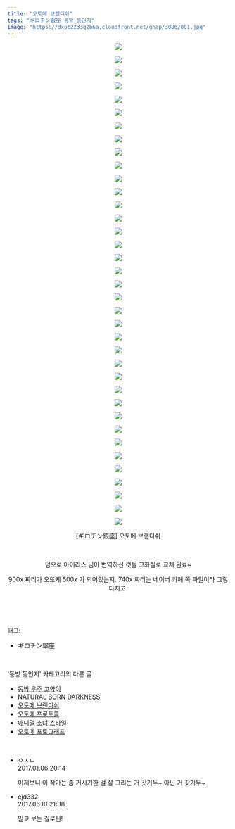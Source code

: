 ```yaml
---
title: "오토메 브랜디쉬"
tags: "ギロチン銀座 동방_동인지"
image: "https://dxpc2233q2b6a.cloudfront.net/ghap/3086/001.jpg"
---
```

<div class="article">
<p style="text-align: center; clear: none; float: none;"><img src="{{ site.imgserver3 }}/ghap/3086/001.jpg"/></p>
<p style="text-align: center; clear: none; float: none;"><img src="{{ site.imgserver3 }}/ghap/3086/002.jpg"/></p>
<p style="text-align: center; clear: none; float: none;"><img src="{{ site.imgserver3 }}/ghap/3086/003.jpg"/></p>
<p style="text-align: center; clear: none; float: none;"><img src="{{ site.imgserver3 }}/ghap/3086/004.jpg"/></p>
<p style="text-align: center; clear: none; float: none;"><img src="{{ site.imgserver3 }}/ghap/3086/005.jpg"/></p>
<p style="text-align: center; clear: none; float: none;"><img src="{{ site.imgserver3 }}/ghap/3086/006.jpg"/></p>
<p style="text-align: center; clear: none; float: none;"><img src="{{ site.imgserver3 }}/ghap/3086/007.jpg"/></p>
<p style="text-align: center; clear: none; float: none;"><img src="{{ site.imgserver3 }}/ghap/3086/008.jpg"/></p>
<p style="text-align: center; clear: none; float: none;"><img src="{{ site.imgserver3 }}/ghap/3086/009.jpg"/></p>
<p style="text-align: center; clear: none; float: none;"><img src="{{ site.imgserver3 }}/ghap/3086/010.jpg"/></p>
<p style="text-align: center; clear: none; float: none;"><img src="{{ site.imgserver3 }}/ghap/3086/011.jpg"/></p>
<p style="text-align: center; clear: none; float: none;"><img src="{{ site.imgserver3 }}/ghap/3086/012.jpg"/></p>
<p style="text-align: center; clear: none; float: none;"><img src="{{ site.imgserver3 }}/ghap/3086/013.jpg"/></p>
<p style="text-align: center; clear: none; float: none;"><img src="{{ site.imgserver3 }}/ghap/3086/014.jpg"/></p>
<p style="text-align: center; clear: none; float: none;"><img src="{{ site.imgserver3 }}/ghap/3086/015.jpg"/></p>
<p style="text-align: center; clear: none; float: none;"><img src="{{ site.imgserver3 }}/ghap/3086/016.jpg"/></p>
<p style="text-align: center; clear: none; float: none;"><img src="{{ site.imgserver3 }}/ghap/3086/017.jpg"/></p>
<p style="text-align: center; clear: none; float: none;"><img src="{{ site.imgserver3 }}/ghap/3086/018.jpg"/></p>
<p style="text-align: center; clear: none; float: none;"><img src="{{ site.imgserver3 }}/ghap/3086/019.jpg"/></p>
<p style="text-align: center; clear: none; float: none;"><img src="{{ site.imgserver3 }}/ghap/3086/020.jpg"/></p>
<p style="text-align: center; clear: none; float: none;"><img src="{{ site.imgserver3 }}/ghap/3086/021.jpg"/></p>
<p style="text-align: center; clear: none; float: none;"><img src="{{ site.imgserver3 }}/ghap/3086/022.jpg"/></p>
<p style="text-align: center; clear: none; float: none;"><img src="{{ site.imgserver3 }}/ghap/3086/023.jpg"/></p>
<p style="text-align: center; clear: none; float: none;"><img src="{{ site.imgserver3 }}/ghap/3086/024.jpg"/></p>
<p style="text-align: center; clear: none; float: none;"><img src="{{ site.imgserver3 }}/ghap/3086/025.jpg"/></p>
<p style="text-align: center; clear: none; float: none;"><img src="{{ site.imgserver3 }}/ghap/3086/026.jpg"/></p>
<p style="text-align: center; clear: none; float: none;"><img src="{{ site.imgserver3 }}/ghap/3086/027.jpg"/></p>
<p style="text-align: center; clear: none; float: none;"><img src="{{ site.imgserver3 }}/ghap/3086/028.jpg"/></p>
<p style="text-align: center; clear: none; float: none;"><img src="{{ site.imgserver3 }}/ghap/3086/029.jpg"/></p>
<p style="text-align: center; clear: none; float: none;"><img src="{{ site.imgserver3 }}/ghap/3086/030.jpg"/></p>
<p style="text-align: center; clear: none; float: none;"><img src="{{ site.imgserver3 }}/ghap/3086/031.jpg"/></p>
<p style="text-align: center; clear: none; float: none;"><img src="{{ site.imgserver3 }}/ghap/3086/032.jpg"/></p>
<p style="text-align: center; clear: none; float: none;"><img src="{{ site.imgserver3 }}/ghap/3086/033.jpg"/></p>
<p style="text-align: center; clear: none; float: none;"><img src="{{ site.imgserver3 }}/ghap/3086/034.jpg"/></p>
<p style="text-align: center; clear: none; float: none;"><img src="{{ site.imgserver3 }}/ghap/3086/035.jpg"/></p>
<p style="text-align: center; clear: none; float: none;"><img src="{{ site.imgserver3 }}/ghap/3086/036.jpg"/></p>
<p style="text-align: center; clear: none; float: none;"><img src="{{ site.imgserver3 }}/ghap/3086/037.jpg"/></p>
<p style="text-align: center; clear: none; float: none;">[ギロチン銀座] 오토메 브랜디쉬</p>
<p style="text-align: center; clear: none; float: none;"><br/></p>
<p style="text-align: center; clear: none; float: none;">덤으로 아이리스 님이 번역하신 것들 고화질로 교체 완료~</p>
<p style="text-align: center; clear: none; float: none;">900x 짜리가 오또케 500x 가 되어있는지. 740x 짜리는 네이버 카페 쪽 파일이라 그렇다치고.</p>
<p><br/></p>
</div><br/>
<div class="tagTrail">
<p>태그: </p>
<ul>
<li>ギロチン銀座</li>
</ul>
</div><br/>
<div class="another">
<p>'동방 동인지' 카테고리의 다른 글</p>
<ul>
<li><a href="/ghap_3098">동방 우주 고양이</a></li>
<li><a href="/ghap_3092">NATURAL BORN DARKNESS</a></li>
<li><a href="/ghap_3086">오토메 브랜디쉬</a></li>
<li><a href="/ghap_3085">오토메 프로토콜</a></li>
<li><a href="/ghap_3084">애니멀 소녀 스타일</a></li>
<li><a href="/ghap_3083">오토메 포토그래프</a></li>
</ul>
</div><br/>
<div class="cb_module cb_fluid">
<div class="cb_wrt cb_profile">
<div class="comment">
<ul>
<li class="cb_thumb_off" id="comment14884709">
<div class="cb_comment_area">
<div class="cb_info_area">
<div class="cb_section">
<span class="cb_nick_name">ㅇㅅㄴ</span>
</div>
<div class="cb_section">
<span class="cb_date">2017.01.06 20:14 </span>
</div>
</div>
<div class="cb_dsc_comment">
<p class="cb_dsc">
											이제보니 이 작가는 좀 거시기한 걸 잘 그리는 거 갓기두~ 아닌 거 갓기두~
										</p>
</div>
</div></li>
<li class="cb_thumb_off" id="comment15010246">
<div class="cb_comment_area">
<div class="cb_info_area">
<div class="cb_section">
<span class="cb_nick_name">ejd332</span>
</div>
<div class="cb_section">
<span class="cb_date">2017.06.10 21:38 </span>
</div>
</div>
<div class="cb_dsc_comment">
<p class="cb_dsc">
											믿고 보는 길로틴!
										</p>
</div>
</div></li>
</ul>
</div>
</div><!-- commentList close -->
</div><br/>
